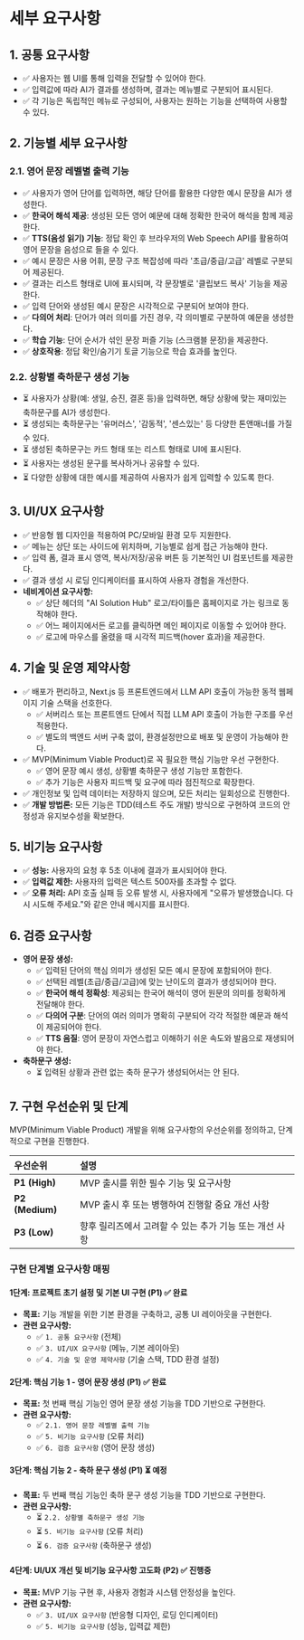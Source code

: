 # 세부 요구사항

## 1. 공통 요구사항
- ✅ 사용자는 웹 UI를 통해 입력을 전달할 수 있어야 한다.
- ✅ 입력값에 따라 AI가 결과를 생성하며, 결과는 메뉴별로 구분되어 표시된다.
- ✅ 각 기능은 독립적인 메뉴로 구성되어, 사용자는 원하는 기능을 선택하여 사용할 수 있다.

## 2. 기능별 세부 요구사항
### 2.1. 영어 문장 레벨별 출력 기능
- ✅ 사용자가 영어 단어를 입력하면, 해당 단어를 활용한 다양한 예시 문장을 AI가 생성한다.
- ✅ **한국어 해석 제공**: 생성된 모든 영어 예문에 대해 정확한 한국어 해석을 함께 제공한다.
- ✅ **TTS(음성 읽기) 기능**: 정답 확인 후 브라우저의 Web Speech API를 활용하여 영어 문장을 음성으로 들을 수 있다.
- ✅ 예시 문장은 사용 어휘, 문장 구조 복잡성에 따라 '초급/중급/고급' 레벨로 구분되어 제공된다.
- ✅ 결과는 리스트 형태로 UI에 표시되며, 각 문장별로 '클립보드 복사' 기능을 제공한다.
- ✅ 입력 단어와 생성된 예시 문장은 시각적으로 구분되어 보여야 한다.
- ✅ **다의어 처리**: 단어가 여러 의미를 가진 경우, 각 의미별로 구분하여 예문을 생성한다.
- ✅ **학습 기능**: 단어 순서가 섞인 문장 퍼즐 기능 (스크램블 문장)을 제공한다.
- ✅ **상호작용**: 정답 확인/숨기기 토글 기능으로 학습 효과를 높인다.

### 2.2. 상황별 축하문구 생성 기능
- ⏳ 사용자가 상황(예: 생일, 승진, 결혼 등)을 입력하면, 해당 상황에 맞는 재미있는 축하문구를 AI가 생성한다.
- ⏳ 생성되는 축하문구는 '유머러스', '감동적', '센스있는' 등 다양한 톤앤매너를 가질 수 있다.
- ⏳ 생성된 축하문구는 카드 형태 또는 리스트 형태로 UI에 표시된다.
- ⏳ 사용자는 생성된 문구를 복사하거나 공유할 수 있다.
- ⏳ 다양한 상황에 대한 예시를 제공하여 사용자가 쉽게 입력할 수 있도록 한다.

## 3. UI/UX 요구사항
- ✅ 반응형 웹 디자인을 적용하여 PC/모바일 환경 모두 지원한다.
- ✅ 메뉴는 상단 또는 사이드에 위치하며, 기능별로 쉽게 접근 가능해야 한다.
- ✅ 입력 폼, 결과 표시 영역, 복사/저장/공유 버튼 등 기본적인 UI 컴포넌트를 제공한다.
- ✅ 결과 생성 시 로딩 인디케이터를 표시하여 사용자 경험을 개선한다.
- **네비게이션 요구사항:**
  - ✅ 상단 헤더의 "AI Solution Hub" 로고/타이틀은 홈페이지로 가는 링크로 동작해야 한다.
  - ✅ 어느 페이지에서든 로고를 클릭하면 메인 페이지로 이동할 수 있어야 한다.
  - ✅ 로고에 마우스를 올렸을 때 시각적 피드백(hover 효과)을 제공한다.

## 4. 기술 및 운영 제약사항
- ✅ 배포가 편리하고, Next.js 등 프론트엔드에서 LLM API 호출이 가능한 동적 웹페이지 기술 스택을 선호한다.
  - ✅ 서버리스 또는 프론트엔드 단에서 직접 LLM API 호출이 가능한 구조를 우선 적용한다.
  - ✅ 별도의 백엔드 서버 구축 없이, 환경설정만으로 배포 및 운영이 가능해야 한다.
- ✅ MVP(Minimum Viable Product)로 꼭 필요한 핵심 기능만 우선 구현한다.
  - ✅ 영어 문장 예시 생성, 상황별 축하문구 생성 기능만 포함한다.
  - ✅ 추가 기능은 사용자 피드백 및 요구에 따라 점진적으로 확장한다.
- ✅ 개인정보 및 입력 데이터는 저장하지 않으며, 모든 처리는 일회성으로 진행한다.
- ✅ **개발 방법론:** 모든 기능은 TDD(테스트 주도 개발) 방식으로 구현하여 코드의 안정성과 유지보수성을 확보한다.

## 5. 비기능 요구사항
- ✅ **성능:** 사용자의 요청 후 5초 이내에 결과가 표시되어야 한다.
- ✅ **입력값 제한:** 사용자의 입력은 텍스트 500자를 초과할 수 없다.
- ✅ **오류 처리:** API 호출 실패 등 오류 발생 시, 사용자에게 "오류가 발생했습니다. 다시 시도해 주세요."와 같은 안내 메시지를 표시한다.

## 6. 검증 요구사항
- **영어 문장 생성:**
  - ✅ 입력된 단어의 핵심 의미가 생성된 모든 예시 문장에 포함되어야 한다.
  - ✅ 선택된 레벨(초급/중급/고급)에 맞는 난이도의 결과가 생성되어야 한다.
  - ✅ **한국어 해석 정확성**: 제공되는 한국어 해석이 영어 원문의 의미를 정확하게 전달해야 한다.
  - ✅ **다의어 구분**: 단어의 여러 의미가 명확히 구분되어 각각 적절한 예문과 해석이 제공되어야 한다.
  - ✅ **TTS 음질**: 영어 문장이 자연스럽고 이해하기 쉬운 속도와 발음으로 재생되어야 한다.
- **축하문구 생성:**
  - ⏳ 입력된 상황과 관련 없는 축하 문구가 생성되어서는 안 된다.

## 7. 구현 우선순위 및 단계
MVP(Minimum Viable Product) 개발을 위해 요구사항의 우선순위를 정의하고, 단계적으로 구현을 진행한다.

| 우선순위 | 설명 |
| :--- | :--- |
| **P1 (High)** | MVP 출시를 위한 필수 기능 및 요구사항 |
| **P2 (Medium)** | MVP 출시 후 또는 병행하여 진행할 중요 개선 사항 |
| **P3 (Low)** | 향후 릴리즈에서 고려할 수 있는 추가 기능 또는 개선 사항 |

### 구현 단계별 요구사항 매핑

#### **1단계: 프로젝트 초기 설정 및 기본 UI 구현 (P1)** ✅ **완료**
- **목표:** 기능 개발을 위한 기본 환경을 구축하고, 공통 UI 레이아웃을 구현한다.
- **관련 요구사항:**
  - ✅ `1. 공통 요구사항` (전체)
  - ✅ `3. UI/UX 요구사항` (메뉴, 기본 레이아웃)
  - ✅ `4. 기술 및 운영 제약사항` (기술 스택, TDD 환경 설정)

#### **2단계: 핵심 기능 1 - 영어 문장 생성 (P1)** ✅ **완료**
- **목표:** 첫 번째 핵심 기능인 영어 문장 생성 기능을 TDD 기반으로 구현한다.
- **관련 요구사항:**
  - ✅ `2.1. 영어 문장 레벨별 출력 기능`
  - ✅ `5. 비기능 요구사항` (오류 처리)
  - ✅ `6. 검증 요구사항` (영어 문장 생성)

#### **3단계: 핵심 기능 2 - 축하 문구 생성 (P1)** ⏳ **예정**
- **목표:** 두 번째 핵심 기능인 축하 문구 생성 기능을 TDD 기반으로 구현한다.
- **관련 요구사항:**
  - ⏳ `2.2. 상황별 축하문구 생성 기능`
  - ⏳ `5. 비기능 요구사항` (오류 처리)
  - ⏳ `6. 검증 요구사항` (축하문구 생성)

#### **4단계: UI/UX 개선 및 비기능 요구사항 고도화 (P2)** ✅ **진행중**
- **목표:** MVP 기능 구현 후, 사용자 경험과 시스템 안정성을 높인다.
- **관련 요구사항:**
  - ✅ `3. UI/UX 요구사항` (반응형 디자인, 로딩 인디케이터)
  - ✅ `5. 비기능 요구사항` (성능, 입력값 제한)

